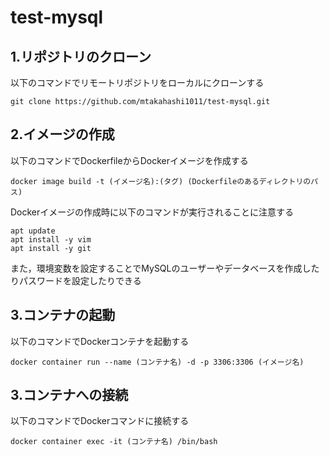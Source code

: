 # test-mysql

## 1.リポジトリのクローン
以下のコマンドでリモートリポジトリをローカルにクローンする
```
git clone https://github.com/mtakahashi1011/test-mysql.git
```

## 2.イメージの作成
以下のコマンドでDockerfileからDockerイメージを作成する
```
docker image build -t (イメージ名):(タグ) (Dockerfileのあるディレクトリのパス)
```
Dockerイメージの作成時に以下のコマンドが実行されることに注意する
```
apt update
apt install -y vim
apt install -y git
```
また，環境変数を設定することでMySQLのユーザーやデータベースを作成したりパスワードを設定したりできる


## 3.コンテナの起動
以下のコマンドでDockerコンテナを起動する
```
docker container run --name (コンテナ名) -d -p 3306:3306 (イメージ名)
```


## 3.コンテナへの接続
以下のコマンドでDockerコマンドに接続する
```
docker container exec -it (コンテナ名) /bin/bash
```

